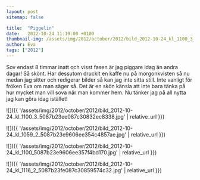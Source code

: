 ```yaml
---
layout: post
sitemap: false

title:  "Piggelin"
date:   2012-10-24 11:19:00 +0100
thumbnail-img: /assets/img/2012/october/2012/bild_2012-10-24_kl_1100_3_5087b23ee087c30832ec8338.jpg
author: Eva
tags: ["2012"]
---
```


Sov endast 8 timmar inatt och visst fasen är jag piggare idag än andra dagar! Så skönt. Har dessutom druckit en kaffe nu på morgonkvisten så nu medan jag sitter och redigerar bilder så kan jag inte sitta still. Inte vanligt för fröken Eva om man säger så. Det är en skön känsla att inte bara tänka på hur mycket man vill sova när man kommer hem. Nu tänker jag på all nytta jag kan göra idag istället!

![]({{ '/assets/img/2012/october/2012/bild_2012-10-24_kl_1100_3_5087b23ee087c30832ec8338.jpg'  | relative_url }})

![]({{ '/assets/img/2012/october/2012/bild_2012-10-24_kl_1059_2_5087b23e9606ee354c4857ae.jpg'  | relative_url }})

![]({{ '/assets/img/2012/october/2012/bild_2012-10-24_kl_1100_5087b23e9606ee357f4bd170.jpg'  | relative_url }})

![]({{ '/assets/img/2012/october/2012/bild_2012-10-24_kl_1116_2_5087b23fe087c30859574c32.jpg'  | relative_url }})

